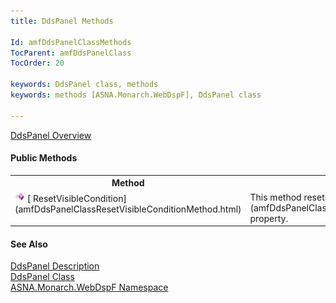 ```yaml
---
title: DdsPanel Methods

Id: amfDdsPanelClassMethods
TocParent: amfDdsPanelClass
TocOrder: 20

keywords: DdsPanel class, methods
keywords: methods [ASNA.Monarch.WebDspF], DdsPanel class

---
```


[DdsPanel Overview](amfDdsPanelClass.html) 

#### Public Methods
<table class="mytable" cellspacing="0" cellpadding="4" width="90%">
          <colgroup>
          <col width="30%" />
          <col width="70%" />
          </colgroup>
          <tr><th>Method</th>
          <th>Description</th>
          </tr>
          <tr valign="top">
            <td><img
 class="hcp4" alt="public methods" src="Images/Methods.bmp" style="WIDTH:16px; HEIGHT:16px" width="16" height="16" border="0" />
              [
              ResetVisibleCondition](amfDdsPanelClassResetVisibleConditionMethod.html)
            </td>
            <td>This method resets the 
            [
            VisibleCondition](amfDdsPanelClassVisibleConditionProperty.html) property.</td>
          </tr>
</table>

#### See Also
[DdsPanel Description](amfUnderstandingPanels.html)<br />
      [DdsPanel
      Class](amfDdsPanelClass.html)
      <br clear="none" />
      [
      ASNA.Monarch.WebDspF Namespace](amfWebDspFNamespace.html)

